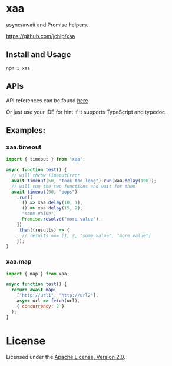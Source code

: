 # xaa

async/await and Promise helpers.

<https://github.com/jchip/xaa>

## Install and Usage

```
npm i xaa
```

## APIs

API references can be found [here](https://jchip.github.io/xaa/modules/index.html)

Or just use your IDE for hint if it supports TypeScript and typedoc.

## Examples:

### xaa.timeout

```js
import { timeout } from "xaa";

async function test() {
  // will throw TimeoutError
  await timeout(50, "took too long").run(xaa.delay(100));
  // will run the two functions and wait for them
  await timeout(50, "oops")
    .run([
      () => xaa.delay(10, 1),
      () => xaa.delay(15, 2),
      "some value",
      Promise.resolve("more value"),
    ])
    .then((results) => {
      // results === [1, 2, "some value", "more value"]
    });
}
```

### xaa.map

```js
import { map } from xaa;

async function test() {
  return await map(
    ["http://url1", "http://url2"],
    async url => fetch(url),
    { concurrency: 2 }
  );
}
```

# License

Licensed under the [Apache License, Version 2.0].

[apache license, version 2.0]: https://www.apache.org/licenses/LICENSE-2.0
